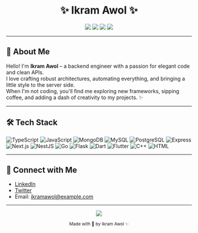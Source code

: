 
<h1 align="center">✨ Ikram Awol ✨</h1>

<p align="center">
  <img src="https://img.shields.io/badge/Backend%20Developer-8A2BE2?style=for-the-badge&logo=server&logoColor=white" />
  <img src="https://img.shields.io/badge/FlutterDev%20Developer-F5F5F5?style=for-the-badge&logo=server&logoColor=8A2BE2" />
  <img src="https://img.shields.io/badge/Aesthetic%20Coding-FFC0CB?style=for-the-badge&logo=paintpalette&logoColor=white" />
  <img src="https://img.shields.io/badge/GitHub%20Profile-F5F5F5?style=for-the-badge&logo=github&logoColor=8A2BE2" />
</p>

---

## 🧁 About Me

Hello! I'm **Ikram Awol** – a backend engineer with a passion for elegant code and clean APIs.  
I love crafting robust architectures, automating everything, and bringing a little style to the server side.  
When I'm not coding, you'll find me exploring new frameworks, sipping coffee, and adding a dash of creativity to my projects. ✨

---

## 🛠️ Tech Stack

![TypeScript](https://img.shields.io/badge/TypeScript-8A2BE2?style=flat-square&logo=typescript&logoColor=white)
![JavaScript](https://img.shields.io/badge/JavaScript-F5F5F5?style=flat-square&logo=javascript&logoColor=8A2BE2)
![MongoDB](https://img.shields.io/badge/MongoDB-8A2BE2?style=flat-square&logo=mongodb&logoColor=white)
![MySQL](https://img.shields.io/badge/MySQL-005C84?style=flat-square&logo=mysql&logoColor=white)
![PostgreSQL](https://img.shields.io/badge/PostgreSQL-336791?style=flat-square&logo=postgresql&logoColor=white)
![Express](https://img.shields.io/badge/Express-F5F5F5?style=flat-square&logo=express&logoColor=8A2BE2)
![Next.js](https://img.shields.io/badge/Next.js-FFC0CB?style=flat-square&logo=nextdotjs&logoColor=white)
![NestJS](https://img.shields.io/badge/NestJS-8A2BE2?style=flat-square&logo=nestjs&logoColor=white)
![Go](https://img.shields.io/badge/Go-F5F5F5?style=flat-square&logo=go&logoColor=8A2BE2)
![Flask](https://img.shields.io/badge/Flask-FFC0CB?style=flat-square&logo=flask&logoColor=white)
![Dart](https://img.shields.io/badge/Dart-8A2BE2?style=flat-square&logo=dart&logoColor=white)
![Flutter](https://img.shields.io/badge/Flutter-F5F5F5?style=flat-square&logo=flutter&logoColor=8A2BE2)
![C++](https://img.shields.io/badge/C++-FFC0CB?style=flat-square&logo=cplusplus&logoColor=white)
![HTML](https://img.shields.io/badge/HTML-8A2BE2?style=flat-square&logo=html5&logoColor=white)

---


## 💬 Connect with Me

- [LinkedIn](https://www.linkedin.com/in/ikramawol)  
- [Twitter](https://twitter.com/ikramawol)  
- Email: ikramawol@example.com

---

<p align="center">
  <img src="https://img.shields.io/badge/Code%20with%20Elegance-FFC0CB?style=for-the-badge&logo=code&logoColor=8A2BE2" />
</p>

<p align="center">
  <sub>Made with 💖 by Ikram Awol ✨</sub>
</p>
